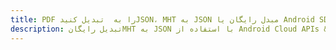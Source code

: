 ---title: PDF را به  تبدیل کنیدJSON، MHT به JSON مبدل رایگان یا Android SDKdescription: تبدیل رایگانMHT به JSON با استفاده از Android Cloud APIs & SDK همچنین اسناد PDF را در Cloud ایجاد، ویرایش و رندر کنید.---
